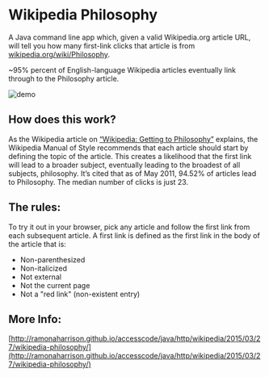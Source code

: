 # Wikipedia Philosophy


A Java command line app which, given a valid Wikipedia.org article URL, will tell you how many first-link clicks that article is from [wikipedia.org/wiki/Philosophy](wikipedia.org/wiki/Philosophy).

~95% percent of English-language Wikipedia articles eventually link through to the Philosophy article. 

![demo](https://ramonaharrison.github.io/images/wiki.gif)

## How does this work? 

As the Wikipedia article on [“Wikipedia: Getting to Philosophy”](http://en.wikipedia.org/wiki/Wikipedia:Getting_to_Philosophy) explains, the Wikipedia Manual of Style recommends that each article should start by defining the topic of the article. This creates a likelihood that the first link will lead to a broader subject, eventually leading to the broadest of all subjects, philosophy. It’s cited that as of May 2011, 94.52% of articles lead to Philosophy. The median number of clicks is just 23.

## The rules:

To try it out in your browser, pick any article and follow the first link from each subsequent article. A first link is defined as the first link in the body of the article that is:

* Non-parenthesized
* Non-italicized
* Not external
* Not the current page
* Not a "red link" (non-existent entry)

## More Info:

[http://ramonaharrison.github.io/accesscode/java/http/wikipedia/2015/03/27/wikipedia-philosophy/](http://ramonaharrison.github.io/accesscode/java/http/wikipedia/2015/03/27/wikipedia-philosophy/)

